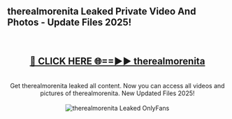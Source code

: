 <h2>therealmorenita Leaked Private Video And Photos - Update Files 2025!</h2>
<br>
<div align="center">
<h2><a href="https://betterlinks.top/A2PfLJ" rel="nofollow">🔴 CLICK HERE 🌐==►► therealmorenita</a></h2>
<br>
Get therealmorenita leaked all content. Now you can access all videos and pictures of therealmorenita. New Updated Files 2025!
<br>
<br>
<a href="https://betterlinks.top/A2PfLJ" rel="nofollow" data-target="animated-image.originalLink"><img src="https://i.imgur.com/dJHk4Zq.gif" alt="therealmorenita Leaked  OnlyFans" style="max-width: 100%; display: inline-block;" data-target="animated-image.originalImage"></a>
</div>
<br>